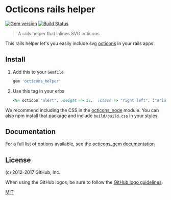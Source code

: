 # Octicons rails helper

[![Gem version](https://img.shields.io/gem/v/octicons_helper.svg)](https://rubygems.org/gems/octicons_helper)
[![Build Status](https://travis-ci.org/primer/octicons.svg?branch=master)](https://travis-ci.org/primer/octicons)

> A rails helper that inlines SVG octicons

This rails helper let's you easily include svg [octicons][octicons-docs] in your rails apps.

## Install

1. Add this to your `Gemfile`

    ```rb
    gem 'octicons_helper'
    ```

3. Use this tag in your erbs

    ```rb
    <%= octicon "alert", :height => 32,  :class => "right left", :"aria-label" => "hi" %>
    ```

We recommend including the CSS in the [octicons_node](../octicons_node/) module. You can also npm install that package and include `build/build.css` in your styles.

## Documentation

For a full list of options available, see the [octicons_gem documentation](../octicons_gem/#documentation)

## License

(c) 2012-2017 GitHub, Inc.

When using the GitHub logos, be sure to follow the [GitHub logo guidelines](https://github.com/logos).

[MIT](./LICENSE)  

[octicons]: https://github.com/primer/octicons
[octicons-docs]: https://octicons.github.com/
